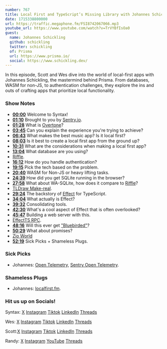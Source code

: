 ```yaml
---
number: 767
title: Local First and TypeScript’s Missing Library with Johannes Schickling
date: 1715338800000
url: https://traffic.megaphone.fm/FSI8742067066.mp3
youtube_url: https://www.youtube.com/watch?v=TrVYBfIsOa0
guest:
  name: Johannes Schickling
  github: schickling
  twitter: schickling
  of: Prisma
  url: https://www.prisma.io/
  social: https://www.schickling.dev/
---
```


In this episode, Scott and Wes dive into the world of local-first apps with Johannes Schickling, the mastermind behind Prisma. From databases, WASM for non-JS, to authentication challenges, they explore the ins and outs of crafting apps that prioritize local functionality.

### Show Notes

* **[00:00](#t=00:00)** Welcome to Syntax!
* **[01:10](#t=01:10)** Brought to you by [Sentry.io](https://sentry.io/syntax).
* **[01:28](#t=01:28)** What is [Overtone](https://overtone.pro/)?
* **[03:45](#t=03:45)** Can you explain the experience you're trying to achieve?
* **[06:43](#t=06:43)** What makes the best music app? Is it local first?
* **[08:03](#t=08:03)** Is it best to create a local first app from the ground up?
* **[10:31](#t=10:31)** What are the considerations when making a local first app?
* **[13:04](#t=13:04)** What database are you using?
* [Riffle](https://riffle.systems/).
* **[16:12](#t=16:12)** How do you handle authentication?
* **[19:15](#t=19:15)** Pick the tech based on the problem.
* **[20:40](#t=20:40)** WASM for Non-JS or heavy lifting tasks.
* **[24:39](#t=24:39)** How did you get SQLite running in the browser?
* **[27:58](#t=27:58)** What about WA-SQLite, how does it compare to [Riffle](https://riffle.systems/)?
* [TLDraw Make-real](https://github.com/tldraw/make-real).
* **[29:24](#t=29:24)** The backstory of [Effect](https://effect.website/) for TypeScript.
* **[34:04](#t=34:04)** What actually is Effect?
* **[39:32](#t=39:32)** Consolidating tools.
* **[42:30](#t=42:30)** What's a cool aspect of Effect that is often overlooked?
* **[45:47](#t=45:47)** Building a web server with this.
* [EffectTS RPC](https://github.com/Effect-TS/rpc).
* **[48:16](#t=48:16)** Will this ever get ["Bluebirded"](https://www.npmjs.com/package/bluebird)?
* **[50:29](#t=50:29)** What about promises?
* [Zio World](https://www.zioworld.com/)
* **[52:19](#t=52:19)** Sick Picks + Shameless Plugs.

### Sick Picks

- Johannes: [Open Telemetry](https://opentelemetry.io/), [Sentry Open Telemetry](https://sentry.io/for/opentelemetry/).

### Shameless Plugs

- Johannes: [localfirst.fm](https://www.localfirst.fm/).

### Hit us up on Socials!

Syntax: [X](https://twitter.com/syntaxfm) [Instagram](https://www.instagram.com/syntax_fm/) [Tiktok](https://www.tiktok.com/@syntaxfm) [LinkedIn](https://www.linkedin.com/company/96077407/admin/feed/posts/) [Threads](https://www.threads.net/@syntax_fm)

Wes: [X](https://twitter.com/wesbos) [Instagram](https://www.instagram.com/wesbos/) [Tiktok](https://www.tiktok.com/@wesbos) [LinkedIn](https://www.linkedin.com/in/wesbos/) [Threads](https://www.threads.net/@wesbos)

Scott:[X](https://twitter.com/stolinski) [Instagram](https://www.instagram.com/stolinski/) [Tiktok](https://www.tiktok.com/@stolinski) [LinkedIn](https://www.linkedin.com/in/stolinski/) [Threads](https://www.threads.net/@stolinski)

Randy: [X](https://twitter.com/randyrektor) [Instagram](https://www.instagram.com/randyrektor/) [YouTube](https://www.youtube.com/@randyrektor) [Threads](https://www.threads.net/@randyrektor)
